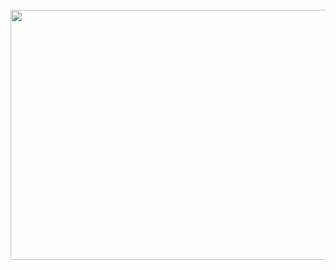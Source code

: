 <div class="center">
<br/>
<a href="https://github.com/judicaelandria/header.svg">
		<img src="header.svg" width="800" height="400">
	</a>
	<br>
</div>
